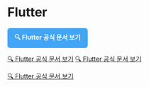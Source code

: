 

# Flutter 

<a href="flutter://subview://https://flutter.dev" style="
  display: inline-block;
  background-color: #42A5F5;
  color: white;
  padding: 10px 16px;
  border-radius: 6px;
  text-decoration: none;
  font-weight: bold;
">
  🔍 Flutter 공식 문서 보기
</a>


[🔍 Flutter 공식 문서 보기]("flutter://subview://https://flutter.dev")
[🔍 Flutter 공식 문서 보기](flutter://subview://https://flutter.dev)

[🔍 Flutter 공식 문서 보기](https://flutter.dev)
